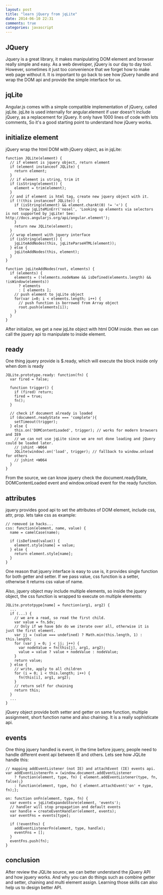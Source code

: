 ```yaml
---
layout: post
title: "learn jQuery from jqLite"
date: 2014-06-10 22:31
comments: true
categories: javascript
---
```


## JQuery

Jquery is a great library, it makes manipulating DOM element and browser really simple and easy.
As a web developer, jQuery is our day to day tool. However, sometimes it just too convenience that
we forget how to make web page without it. It is important to go back to see how jQuery handle and wrap
the DOM api and provide the simple interface for us.

## jqLite

Angular.js comes with a simple compatible implementation of jQuery, called jqLite.
jqLite is used internally for angular.element if user doesn't include jQuery, as a
replacement for jQuery. It only have 1000 lines of code with lots comments,
So it's a good starting point to understand how jQuery works.

## initialize element

jQuery wrap the html DOM with jQuery object, as in jqLite:

```
function JQLite(element) {
  // if element is jquery object, return element
  if (element instanceof JQLite) {
    return element;
  }
  // if element is string, trim it
  if (isString(element)) {
    element = trim(element);
  }
  // and if element is html tag, create new jquery object with it.
  if (!(this instanceof JQLite)) {
    if (isString(element) && element.charAt(0) != '<') {
      throw jqLiteMinErr('nosel', 'Looking up elements via selectors is not supported by jqLite! See: http://docs.angularjs.org/api/angular.element');
    }
    return new JQLite(element);
  }
  // wrap element with jquery interface
  if (isString(element)) {
    jqLiteAddNodes(this, jqLiteParseHTML(element));
  } else {
    jqLiteAddNodes(this, element);
  }
}

function jqLiteAddNodes(root, elements) {
  if (elements) {
    elements = (!elements.nodeName && isDefined(elements.length) && !isWindow(elements))
      ? elements
      : [ elements ];
    // push element to jqLite object
    for(var i=0; i < elements.length; i++) {
      // push function is borrowed from Array object
      root.push(elements[i]);
    }
  }
}
```

After initialize, we get a new jqLite object with html DOM inside. then we can call
the jquery api to manipulate to inside element.

## ready

One thing jquery provide is $.ready, which will execute the block inside only when
dom is ready

```
JQLite.prototype.ready: function(fn) {
  var fired = false;

  function trigger() {
    if (fired) return;
    fired = true;
    fn();
  }

  // check if document already is loaded
  if (document.readyState === 'complete'){
    setTimeout(trigger);
  } else {
    this.on('DOMContentLoaded', trigger); // works for modern browsers and IE9
    // we can not use jqLite since we are not done loading and jQuery could be loaded later.
    // jshint -W064
    JQLite(window).on('load', trigger); // fallback to window.onload for others
    // jshint +W064
  }
}

```

From the source, we can know jquery check the document.readyState,
DOMContentLoaded event and window.onload event for the ready function.

## attributes

jquery provides good api to set the attributes of DOM element, include css,
attr, prop. lets take css as example:

```
// removed ie hacks...
css: function(element, name, value) {
  name = camelCase(name);

  if (isDefined(value)) {
    element.style[name] = value;
  } else {
    return element.style[name];
  }
}
```

One reason that jquery interface is easy to use is, it provides single function
for both getter and setter. If we pass value, css function is a setter,
otherwise it returns css value of name.

Also, jquery object may include multiple elements, so inside the jquery object,
the css function is wrapped to execute on multiple elements:

```
JQLite.prototpype[name] = function(arg1, arg2) {
  ...
  if (...) {
    // we are a read, so read the first child.
    var value = fn.$dv;
    // Only if we have $dv do we iterate over all, otherwise it is just the first element.
    var jj = (value === undefined) ? Math.min(this.length, 1) : this.length;
    for (var j = 0; j < jj; j++) {
      var nodeValue = fn(this[j], arg1, arg2);
      value = value ? value + nodeValue : nodeValue;
    }
    return value;
  } else {
    // write, apply to all children
    for (i = 0; i < this.length; i++) {
      fn(this[i], arg1, arg2);
    }
    // return self for chaining
    return this;
  }
  ...
}

```

jQuery object provide both setter and getter on same function, multiple assignment,
short function name and also chaining. It is a really sophisticate api.

## events

One thing jquery handled is event, in the time before jquery, people need to
handle different event api between IE and others. Lets see how JQLite handle this:

```
// mapping addEventListener (not IE) and attachEvent (IE) events api.
var addEventListenerFn = (window.document.addEventListener
    ? function(element, type, fn) { element.addEventListener(type, fn, false);}
    : function(element, type, fn) { element.attachEvent('on' + type, fn);};

on: function onFn(element, type, fn) {
  var events = jqLiteExpandoStore(element, 'events');
  // handler will stop propagation and default events
  var handle = createEventHandler(element, events);
  var eventFns = events[type];

  if (!eventFns) {  
    addEventListenerFn(element, type, handle);
    eventFns = [];
  }
  eventFns.push(fn);
}

```

## conclusion

After review the JQLite source, we can better understand the jQuery API
and how jquery works. And why you can do things such as combine getter and setter,
chaining and multi element assign. Learning those skills can also help us to design better API.
